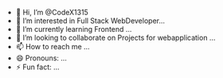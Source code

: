 - 👋 Hi, I’m @CodeX1315
- 👀 I’m interested in Full Stack WebDeveloper...
- 🌱 I’m currently learning Frontend ...
- 💞️ I’m looking to collaborate on Projects for webapplication ...
- 📫 How to reach me ...
- 😄 Pronouns: ...
- ⚡ Fun fact: ...

<!---
CodeX1315/CodeX1315 is a ✨ special ✨ repository because its `README.md` (this file) appears on your GitHub profile.
You can click the Preview link to take a look at your changes.
--->
